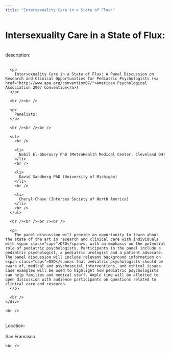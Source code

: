 ```yaml
---
title: "Intersexuality Care in a State of Flux:"
---
```


# Intersexuality Care in a State of Flux:

<div class="flexinode-body flexinode-2">
  <div class="flexinode-textarea-1">
    <div class="form-item">
      <br /> <label>description:</label><br /><br /> 
      
      <p>
        Intersexuality Care in a State of Flux: A Panel Discussion on Research and Clinical Opportunities for Pediatric Psychologists (<a href="http://www.apa.org/convention07/">American Psychological Association 2007 Convention</a>)
      </p>
      
      <br /><br />
      
      <p>
        Panelists:
      </p>
      
      <br /><br /><br />
      
      <ul>
        <br />
        
        <li>
          Nabil El-Ghoroury PhD (MetroHealth Medical Center, Cleveland OH)
        </li>
        <br />
        
        <li>
          David Sandberg PhD (University of Michigan)
        </li>
        <br />
        
        <li>
          Cheryl Chase (Intersex Society of North America)
        </li>
        <br />
      </ul>
      
      <br /><br /><br /><br />
      
      <p>
        The panel discussion will provide an opportunity to learn about the state of the art in research and clinical care with individuals with <span class="caps">DSD</span>s, with an emphasis on the potential role of pediatric psychologists. Participants in the panel include a pediatric psychologist, a pediatric urologist and a patient advocate. The panel discussion will include relevant background information on <span class="caps">DSD</span>s that pediatric psychologists should be aware of, medical and psychosocial interventions, and ethical issues. Case examples will be used to highlight how pediatric psychologists can help families and medical staff. Ample time will be allotted to open discussion with audience participants on questions related to clinical care and research.
      </p>
      
      <br />
    </div>
    
    <br />
  </div>
  
  <div class="flexinode-textfield-2">
    <div class="form-item">
      <br /> <label>Location:</label><br /><br /> San Francisco<br />
    </div>
    
    <br />
  </div>
</div>